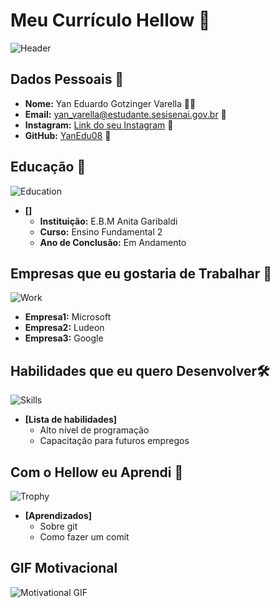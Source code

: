 
# Meu Currículo Hellow 🌟

![Header](https://idocode.com.br/wp-content/uploads/2021/07/programacao-scaled.jpg)

## Dados Pessoais 📄

- **Nome:** Yan Eduardo Gotzinger Varella 🙍‍♂️
- **Email:**  yan_varella@estudante.sesisenai.gov.br 📧
- **Instagram:** [Link do seu Instagram](https://www.linkedin.com) 🔗
- **GitHub:** [YanEdu08](https://github.com/YanEdu08) 🔗 

## Educação 🏫
![Education](https://classic.exame.com/wp-content/uploads/2021/12/leitura.jpg?quality=70&strip=info&w=1024)
- **[]**  
  - **Instituição:** E.B.M Anita Garibaldi
  - **Curso:** Ensino Fundamental 2
  - **Ano de Conclusão:** Em Andamento

## Empresas que eu gostaria de Trabalhar 💼
![Work](https://humanidades.com/wp-content/uploads/2023/02/Empresa-Unsplash.jpg)
  - **Empresa1:** Microsoft
  - **Empresa2:** Ludeon
  - **Empresa3:** Google

## Habilidades que eu quero Desenvolver🛠️
![Skills](https://www.poderdaescuta.com/wp-content/uploads/2023/10/habilidades-sociais-no-trabalho-poder-da-escuta.jpg)
- **[Lista de habilidades]**
  - Alto nível de programação
  - Capacitação para futuros empregos

## Com o Hellow eu Aprendi 🎉
![Trophy](https://avatars.githubusercontent.com/u/18133?s=280&v=4)
- **[Aprendizados]**
  - Sobre git
  - Como fazer um comit

## GIF Motivacional 
![Motivational GIF](https://media1.tenor.com/m/Bhd6kBlrpNgAAAAC/alex-turner-kiss.gif)